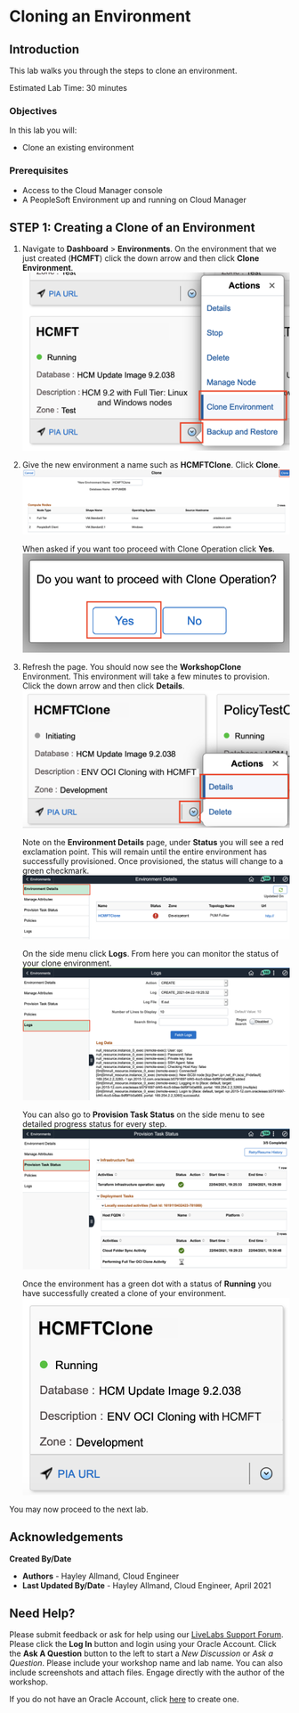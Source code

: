 # Cloning an Environment

## Introduction
This lab walks you through the steps to clone an environment.

Estimated Lab Time: 30 minutes

### Objectives
In this lab you will:
* Clone an existing environment

### Prerequisites
- Access to the Cloud Manager console
- A PeopleSoft Environment up and running on Cloud Manager

## **STEP 1**: Creating a Clone of an Environment

1.  Navigate to **Dashboard** > **Environments**. On the environment that we just created (**HCMFT**) click the down arrow and then click **Clone Environment**.
    ![](./images/cloneworkshop.png "")

2.  Give the new environment a name such as **HCMFTClone**. Click **Clone**.
    ![](./images/workshopclone.png "")

    When asked if you want too proceed with Clone Operation click **Yes**.
    ![](./images/proceed.png "")

3.  Refresh the page. You should now see the **WorkshopClone** Environment. This environment will take a few minutes to provision. Click the down arrow and then click **Details**.
    ![](./images/initiating.png "")

    Note on the **Environment Details** page, under **Status** you will see a red exclamation point. This will remain until the entire environment has successfully provisioned. Once provisioned, the status will change to a green checkmark.
    ![](./images/red.png "")
    
    On the side menu click **Logs**. From here you can monitor the status of your clone environment.
    ![](./images/clonestat.png "")

    You can also go to **Provision Task Status** on the side menu to see detailed progress status for every step.
    ![](./images/provisionclone.png "")

    Once the environment has a green dot with a status of **Running** you have successfully created a clone of your environment.
    ![](./images/running.png "")

You may now proceed to the next lab.

## Acknowledgements

**Created By/Date**   
* **Authors** - Hayley Allmand, Cloud Engineer
* **Last Updated By/Date** - Hayley Allmand, Cloud Engineer, April 2021

## Need Help?
Please submit feedback or ask for help using our [LiveLabs Support Forum](https://community.oracle.com/tech/developers/categories/Migrate%20SaaS%20to%20OCI). Please click the **Log In** button and login using your Oracle Account. Click the **Ask A Question** button to the left to start a *New Discussion* or *Ask a Question*.  Please include your workshop name and lab name.  You can also include screenshots and attach files.  Engage directly with the author of the workshop.

If you do not have an Oracle Account, click [here](https://profile.oracle.com/myprofile/account/create-account.jspx) to create one.